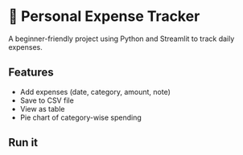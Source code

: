 # 💸 Personal Expense Tracker

A beginner-friendly project using Python and Streamlit to track daily expenses.

## Features
- Add expenses (date, category, amount, note)
- Save to CSV file
- View as table
- Pie chart of category-wise spending

## Run it
